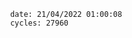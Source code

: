 

                date: 21/04/2022 01:00:08
                cycles: 27960

                         